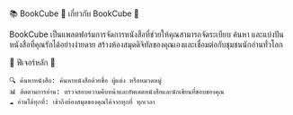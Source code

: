 📚 BookCube
🌟 เกี่ยวกับ BookCube 🌟

BookCube เป็นแพลตฟอร์มการจัดการหนังสือที่ช่วยให้คุณสามารถจัดระเบียบ ค้นหา และแบ่งปันหนังสือที่คุณรักได้อย่างง่ายดาย สร้างห้องสมุดดิจิทัลของคุณเองและเชื่อมต่อกับชุมชนนักอ่านทั่วโลก

🚀 ฟีเจอร์หลัก 🚀 

    🔍 ค้นหาหนังสือ: ค้นหาหนังสือด้วยชื่อ ผู้แต่ง หรือหมวดหมู่
    📊 ติดตามการอ่าน: ตรวจสอบความคืบหน้าและอัพเดตหนังสือและนักเขียนที่ชอบของคุณ
    ☁️ อ่านได้ทุกที่: เข้าถึงห้องสมุดของคุณได้จากทุกที่ ทุกเวลา
